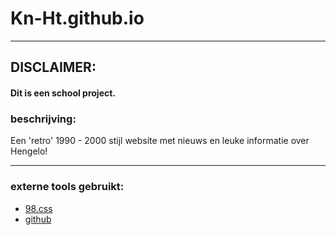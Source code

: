# Kn-Ht.github.io
---
## DISCLAIMER:
#### Dit is een school project.


### beschrijving:
Een 'retro' 1990 - 2000 stijl website met nieuws en leuke informatie over Hengelo!


---
### externe tools gebruikt:
- [98.css](https://jdan.github.io/98.css/)
- [github](https://github.com)